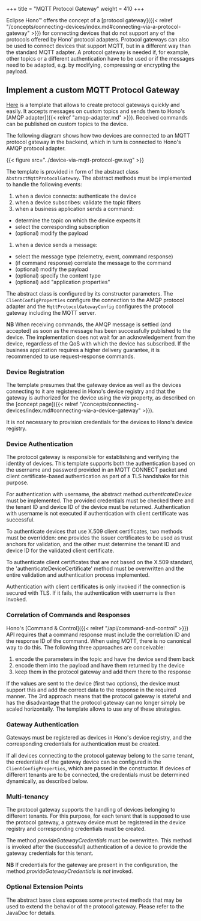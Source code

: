 +++
title = "MQTT Protocol Gateway"
weight = 410
+++

Eclipse Hono&trade; offers the concept of a [protocol gateway]({{< relref "/concepts/connecting-devices/index.md#connecting-via-a-protocol-gateway" >}})
for connecting devices that do not support any of the protocols offered by Hono' protocol adapters. 
Protocol gateways can also be used to connect devices that support MQTT, but in a different way than the standard MQTT adapter.
A protocol gateway is needed if, for example, other topics or a different authentication have to be used
or if the messages need to be adapted, e.g. by modifying, compressing or encrypting the payload.


## Implement a custom MQTT Protocol Gateway

[Here](TODO) is a template that allows to create protocol gateways quickly and easily.
It accepts messages on custom topics and sends them to Hono's [AMQP adapter]({{< relref "amqp-adapter.md" >}}).
Received commands can be published on custom topics to the device.

The following diagram shows how two devices are connected to an MQTT protocol gateway in the backend, 
which in turn is connected to Hono's AMQP protocol adapter.

{{< figure src="../device-via-mqtt-protocol-gw.svg" >}} 

The template is provided in form of the abstract class `AbstractMqttProtocolGateway`.
The abstract methods must be implemented to handle the following events:

1. when a device connects: authenticate the device
1. when a device subscribes: validate the topic filters
1. when a business application sends a command:
  * determine the topic on which the device expects it
  * select the corresponding subscription
  * (optional) modify the payload
1. when a device sends a message:
  * select the message type (telemetry, event, command response)
  * (if command response) correlate the message to the command
  * (optional) modify the payload
  * (optional) specify the content type
  * (optional) add "application properties"

The abstract class is configured by its constructor parameters.
The `ClientConfigProperties` configure the connection to the AMQP protocol adapter and the `MqttProtocolGatewayConfig`
configures the protocol gateway including the MQTT server.

**NB**  When receiving commands, the AMQP message is settled (and accepted) as soon as the message has been successfully
published to the device. The implementation does not wait for an acknowledgement from the device, regardless of the 
QoS with which the device has subscribed. 
If the business application requires a higher delivery guarantee, it is recommended to use request-response commands.

### Device Registration

The template presumes that the gateway device as well as the devices connecting to it are registered in Hono's
device registry and that the gateway is authorized for the device using the _via_ property, as described on the
[concept page]({{< relref "/concepts/connecting-devices/index.md#connecting-via-a-device-gateway" >}}).

It is not necessary to provision credentials for the devices to Hono's device registry.


### Device Authentication

The protocol gateway is responsible for establishing and verifying the identity of devices.
This template supports both the authentication based on the username and password provided in
an MQTT CONNECT packet and client certificate-based authentication as part of a TLS handshake for this purpose.

For authentication with username, the abstract method _authenticateDevice_ must be implemented.
The provided credentials must be checked there and the tenant ID and device ID of the device must be returned.
Authentication with username is not executed if authentication with client certificate was successful.

To authenticate devices that use X.509 client certificates, two methods must be overridden: one provides the
issuer certificates to be used as trust anchors for validation, and the other must determine the tenant ID and
device ID for the validated client certificate.

To authenticate client certificates that are not based on the X.509 standard, the 'authenticateDeviceCertificate'
method must be overwritten and the entire validation and authentication process implemented.

Authentication with client certificates is only invoked if the connection is secured with TLS.
If it fails, the authentication with username is then invoked.


### Correlation of Commands and Responses

Hono's [Command & Control]({{< relref "/api/command-and-control" >}}) API requires that a command response must include
the correlation ID and the response ID of  the command. 
When using MQTT, there is no canonical way to do this. The following three approaches are conceivable:

1. encode the parameters in the topic and have the device send them back
2. encode them into the payload and have them returned by the device
3. keep them in the protocol gateway and add them there to the response

If the values are sent to the device (first two options), the device must support this and add the
correct data to the response in the required manner.
The 3rd approach means that the protocol gateway is stateful and has the disadvantage that the protocol gateway
can no longer simply be scaled horizontally. The template allows to use any of these strategies.


### Gateway Authentication

Gateways must be registered as devices in Hono's device registry, and the corresponding credentials for authentication must be created.

If all devices connecting to the protocol gateway belong to the same tenant, the credentials of the gateway device
can be configured in the `ClientConfigProperties`, which are passed in the constructor.
If devices of different tenants are to be connected, the credentials must be determined dynamically, as described below.


### Multi-tenancy

The protocol gateway supports the handling of devices belonging to different tenants.
For this purpose, for each tenant that is supposed to use the protocol gateway, a gateway device must be registered 
in the device registry and corresponding credentials must be created.

The method _provideGatewayCredentials_ must be overwritten. This method is invoked after the (successful) authentication
of a device to provide the gateway credentials for this tenant.

**NB** If credentials for the gateway are present in the configuration, the method _provideGatewayCredentials_ is _not_ invoked.


### Optional Extension Points

The abstract base class exposes some `protected` methods that may be used to extend the behavior of the protocol gateway.
Please refer to the JavaDoc for details.
